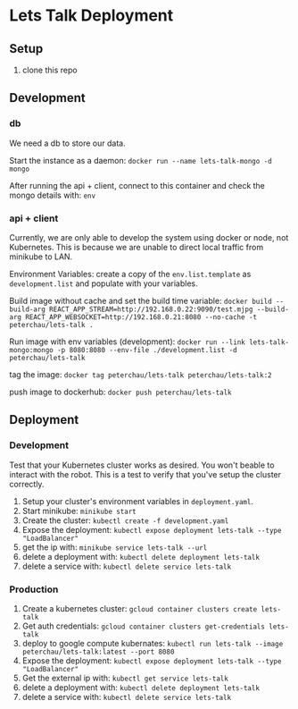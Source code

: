 # Lets Talk Deployment
## Setup
1. clone this repo

## Development
### db
We need a db to store our data.

Start the instance as a daemon:
`docker run --name lets-talk-mongo -d mongo`

After running the api + client, connect to this container and check the mongo details with: `env`

### api + client
Currently, we are only able to develop the system using docker or node, not Kubernetes. This is because we are unable to direct local traffic from minikube to LAN.

Environment Variables:
create a copy of the `env.list.template` as `development.list` and populate with your variables.

Build image without cache and set the build time variable:
`docker build --build-arg REACT_APP_STREAM=http://192.168.0.22:9090/test.mjpg --build-arg REACT_APP_WEBSOCKET=http://192.168.0.21:8080 --no-cache -t peterchau/lets-talk .`

Run image with env variables (development):
`docker run --link lets-talk-mongo:mongo -p 8080:8080 --env-file ./development.list -d peterchau/lets-talk`

tag the image:
`docker tag peterchau/lets-talk peterchau/lets-talk:2`

push image to dockerhub:
`docker push peterchau/lets-talk`

## Deployment
### Development
Test that your Kubernetes cluster works as desired. You won't beable to interact with the robot. This is a test to verify that you've setup the cluster correctly.

1. Setup your cluster's environment variables in `deployment.yaml`.
2. Start minikube: `minikube start`
3. Create the cluster: `kubectl create -f development.yaml`
4. Expose the deployment: `kubectl expose deployment lets-talk --type "LoadBalancer"`
5. get the ip with: `minikube service lets-talk --url`
6. delete a deployment with: `kubectl delete deployment lets-talk`
7. delete a service with: `kubectl delete service lets-talk`

### Production
1. Create a kubernetes cluster: `gcloud container clusters create lets-talk`
2. Get auth credentials: `gcloud container clusters get-credentials lets-talk`
3. deploy to google compute kubernates: `kubectl run lets-talk --image peterchau/lets-talk:latest --port 8080`
4. Expose the deployment: `kubectl expose deployment lets-talk --type "LoadBalancer"`
5. Get the external ip with: `kubectl get service lets-talk`
6. delete a deployment with: `kubectl delete deployment lets-talk`
7. delete a service with: `kubectl delete service lets-talk`
